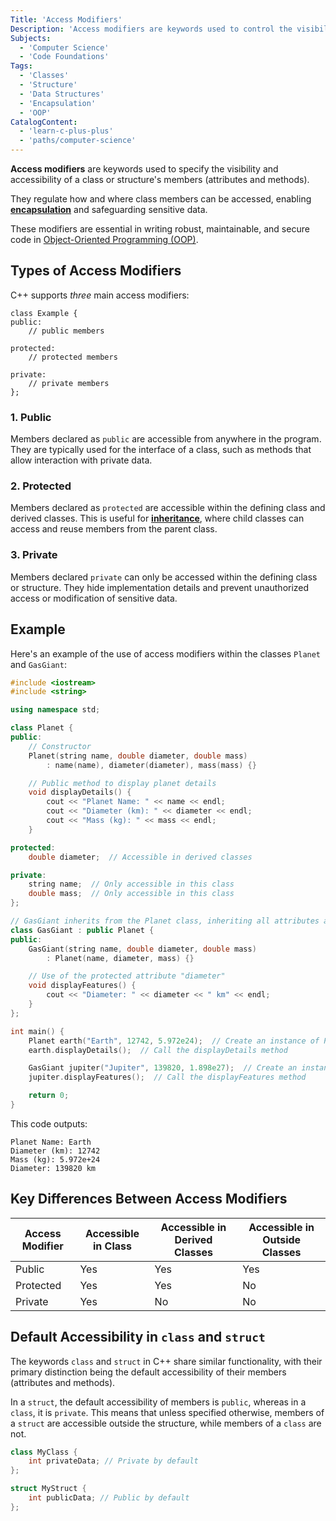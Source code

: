 ```yaml
---
Title: 'Access Modifiers'
Description: 'Access modifiers are keywords used to control the visibility and accessibility of class members.'
Subjects:
  - 'Computer Science'
  - 'Code Foundations'
Tags:
  - 'Classes'
  - 'Structure'
  - 'Data Structures'
  - 'Encapsulation'
  - 'OOP'
CatalogContent:
  - 'learn-c-plus-plus'
  - 'paths/computer-science'
---
```


**Access modifiers** are keywords used to specify the visibility and accessibility of a class or structure's members (attributes and methods).

They regulate how and where class members can be accessed, enabling [**encapsulation**](https://www.codecademy.com/resources/docs/general/programming-paradigms/encapsulation) and safeguarding sensitive data.

These modifiers are essential in writing robust, maintainable, and secure code in [Object-Oriented Programming (OOP)](https://www.codecademy.com/resources/docs/general/programming-paradigms/object-oriented-programming).

## Types of Access Modifiers

C++ supports _three_ main access modifiers:

```pseudo
class Example {
public:
    // public members

protected:
    // protected members

private:
    // private members
};
```

### 1. Public

Members declared as `public` are accessible from anywhere in the program. They are typically used for the interface of a class, such as methods that allow interaction with private data.

### 2. Protected

Members declared as `protected` are accessible within the defining class and derived classes. This is useful for [**inheritance**](https://www.codecademy.com/resources/docs/general/programming-paradigms/inheritance), where child classes can access and reuse members from the parent class.

### 3. Private

Members declared `private` can only be accessed within the defining class or structure. They hide implementation details and prevent unauthorized access or modification of sensitive data.

## Example

Here's an example of the use of access modifiers within the classes `Planet` and `GasGiant`:

```cpp
#include <iostream>
#include <string>

using namespace std;

class Planet {
public:
    // Constructor
    Planet(string name, double diameter, double mass)
        : name(name), diameter(diameter), mass(mass) {}

    // Public method to display planet details
    void displayDetails() {
        cout << "Planet Name: " << name << endl;
        cout << "Diameter (km): " << diameter << endl;
        cout << "Mass (kg): " << mass << endl;
    }

protected:
    double diameter;  // Accessible in derived classes

private:
    string name;  // Only accessible in this class
    double mass;  // Only accessible in this class
};

// GasGiant inherits from the Planet class, inheriting all attributes and methods.
class GasGiant : public Planet {
public:
    GasGiant(string name, double diameter, double mass)
        : Planet(name, diameter, mass) {}

    // Use of the protected attribute "diameter"
    void displayFeatures() {
        cout << "Diameter: " << diameter << " km" << endl;
    }
};

int main() {
    Planet earth("Earth", 12742, 5.972e24);  // Create an instance of Planet
    earth.displayDetails();  // Call the displayDetails method

    GasGiant jupiter("Jupiter", 139820, 1.898e27);  // Create an instance of GasGiant
    jupiter.displayFeatures();  // Call the displayFeatures method

    return 0;
}
```

This code outputs:

```shell
Planet Name: Earth
Diameter (km): 12742
Mass (kg): 5.972e+24
Diameter: 139820 km
```

## Key Differences Between Access Modifiers

| Access Modifier | Accessible in Class | Accessible in Derived Classes | Accessible in Outside Classes |
| --------------- | ------------------- | ----------------------------- | ----------------------------- |
| Public          | Yes                 | Yes                           | Yes                           |
| Protected       | Yes                 | Yes                           | No                            |
| Private         | Yes                 | No                            | No                            |

## Default Accessibility in `class` and `struct`

The keywords `class` and `struct` in C++ share similar functionality, with their primary distinction being the default accessibility of their members (attributes and methods).

In a `struct`, the default accessibility of members is `public`, whereas in a `class`, it is `private`. This means that unless specified otherwise, members of a `struct` are accessible outside the structure, while members of a `class` are not.

```cpp
class MyClass {
    int privateData; // Private by default
};

struct MyStruct {
    int publicData; // Public by default
};
```
